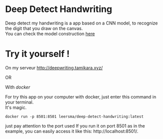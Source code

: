 
# Deep Detect Handwriting

Deep detect my handwriting is a app based on a CNN model, to recognize the digit that you draw on the canvas.  
You can check the model construction [here](https://github.com/leersmathieu/deep-detect-handwriting/blob/master/notebooks/CNN_Mnist.ipynb)

# Try it yourself !

On my serveur http://deepwriting.tamikara.xyz/

OR

With *docker*


For try this app on your computer with docker, just enter this command in your terminal.   
It's magic.

```docker
docker run -p 8501:8501 leersma/deep-detect-handwriting:latest
```
just pay attention to the port used
If you run it on port 8501 as in the example, you can easily access it like this: http://localhost:8501/.
